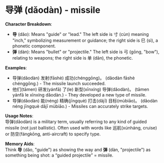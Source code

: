 # **导弹 (dǎodàn) - missile**

**Character Breakdown**:  
- **导** (dǎo): Means "guide" or "lead." The left side is 寸 (cùn) meaning "inch," symbolizing measurement or guidance; the right side is 巳 (sì), a phonetic component.  
- **弹** (dàn): Means "bullet" or "projectile." The left side is 弓 (gōng, "bow"), relating to weapons; the right side is 单 (dān), the phonetic.

**Examples**:  
- 导弹(dǎodàn) 发射(fāshè) 成功(chénggōng)。 (dǎodàn fāshè chénggōng.) - The missile launch succeeded.  
- 他们(tāmen) 研发(yánfā) 了(le) 新型(xīnxíng) 导弹(dǎodàn)。 (tāmen yánfā le xīnxíng dǎodàn.) - They developed a new type of missile.  
- 导弹(dǎodàn) 能(néng) 精确(jīngquè) 打击(dǎjī) 目标(mùbiāo)。 (dǎodàn néng jīngquè dǎjī mùbiāo.) - Missiles can accurately strike targets.

**Usage Notes**:  
导弹(dǎodàn) is a military term, usually referring to any kind of guided missile (not just ballistic). Often used with words like 巡航(xúnháng, cruise) or 防空(fángkōng, anti-aircraft) to specify type.

**Memory Aids**:  
Think **导** (dǎo, "guide") as showing the way and **弹** (dàn, "projectile") as something being shot: a “guided projectile” = missile.